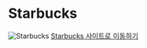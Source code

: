 # Starbucks

![Starbucks](https://cosmic-croquembouche-86fbcf.netlify.app/)
[Starbucks 사이트로 이동하기](https://cosmic-croquembouche-86fbcf.netlify.app/)